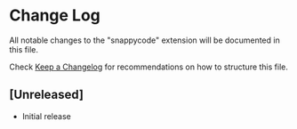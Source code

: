 # Change Log

All notable changes to the "snappycode" extension will be documented in this file.

Check [Keep a Changelog](http://keepachangelog.com/) for recommendations on how to structure this file.

## [Unreleased]

- Initial release